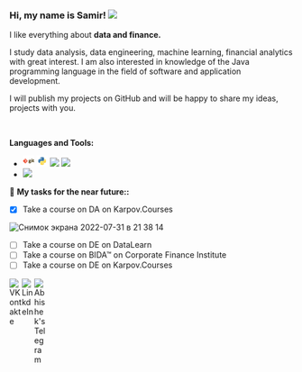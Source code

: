 
### Hi, my name is Samir! <img src="https://media.giphy.com/media/hvRJCLFzcasrR4ia7z/giphy.gif" width="25px">

I like everything about **data and finance.**

I study data analysis, data engineering, machine learning, financial analytics with great interest. 
I am also interested in knowledge of the Java programming language in the field of software and application development.

I will publish my projects on GitHub and  will be happy to share my ideas, projects with you.


<br />

**Languages and Tools:**  

* <code><img height="20" src="https://raw.githubusercontent.com/github/explore/80688e429a7d4ef2fca1e82350fe8e3517d3494d/topics/git/git.png"></code>
<code><img height="20" src="https://raw.githubusercontent.com/github/explore/80688e429a7d4ef2fca1e82350fe8e3517d3494d/topics/python/python.png"></code>
<code><img height="20" src="https://w7.pngwing.com/pngs/865/204/png-transparent-microsoft-sql-server-microsoft-azure-sql-database-computer-icons-others-text-rectangle-logo.png"></code>
<code><img height="20"  src="https://w7.pngwing.com/pngs/436/845/png-transparent-java-programming-language-computer-programming-programmer-logo-language-contact-text-logo-computer-science.png"></code>
* <code><img height="20" src="https://www.starburst.io/wp-content/uploads/2021/04/Tableau_Logo_transparent.png"></code>

🚧 **My tasks for the near future::**
<!-- TODO-IST:START -->
* [X] Take a course on DA on Karpov.Courses
<img width="840" alt="Снимок экрана 2022-07-31 в 21 38 14" src="https://user-images.githubusercontent.com/103367293/182040608-a3fc85c4-e451-4bfc-8ce2-37b6535885fb.png">

* [ ] Take a course on DE on DataLearn
* [ ] Take a course on BIDA™ on Corporate Finance Institute
* [ ] Take a course on DE on Karpov.Courses
<!-- TODO-IST:END -->




<a href="https://vk.com/samirtrillioner">
  <img align="left" alt="VKontakte" width="22px" src="https://cdn.jsdelivr.net/npm/simple-icons@v3/icons/vk.svg" />
</a>
<a href="https://www.linkedin.com/in/samir-alikperov-7198921a9/">
  <img align="left" alt="LinkdeIn" width="22px" src="https://cdn.jsdelivr.net/npm/simple-icons@v3/icons/linkedin.svg" />
</a>
<a href="https://t.me/samirtrillioner">
  <img align="left" alt="Abhishek's Telegram" width="22px" src="https://cdn.jsdelivr.net/npm/simple-icons@v3/icons/telegram.svg" />
</a>

